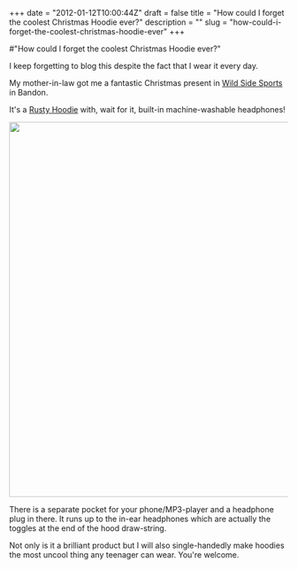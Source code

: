 +++
date = "2012-01-12T10:00:44Z"
draft = false
title = "How could I forget the coolest Christmas Hoodie ever?"
description = ""
slug = "how-could-i-forget-the-coolest-christmas-hoodie-ever"
+++

#"How could I forget the coolest Christmas Hoodie ever?"

I keep forgetting to blog this despite the fact that I wear it every day.

My mother-in-law got me a fantastic Christmas present in <a href="https://www.facebook.com/WildSideSports">Wild Side Sports</a> in Bandon.

It's a <a href="http://rusty.com/us/mens/Wired-Series/Wired-2011">Rusty Hoodie</a> with, wait for it, built-in machine-washable headphones!

<a href="http://rusty.com/us/mens/Wired-Series/Wired-2011"><img class="size-full wp-image-498 aligncenter" title="Wired_r11110600_blk_f" src="https://s3-eu-west-1.amazonaws.com/conoroneill.net/wp-content/uploads/2012/01/Wired_r11110600_blk_f.jpg" alt="" width="600" height="678" /></a>

There is a separate pocket for your phone/MP3-player and a headphone plug in there. It runs up to the in-ear headphones which are actually the toggles at the end of the hood draw-string.

Not only is it a brilliant product but I will also single-handedly make hoodies the most uncool thing any teenager can wear. You're welcome.